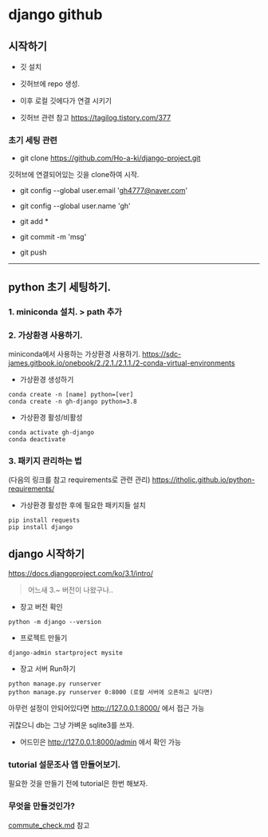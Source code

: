 
# django github

## 시작하기

* 깃 설치
* 깃허브에 repo 생성.
* 이후 로컬 깃에다가 연결 시키기

* 깃허브 관련 참고  https://tagilog.tistory.com/377

### 초기 세팅 관련

* git clone https://github.com/Ho-a-ki/django-project.git 

깃허브에 연결되어있는 깃을 clone하여 시작.

* git config --global user.email 'gh4777@naver.com'
* git config --global user.name 'gh'

* git add *

* git commit -m 'msg'

* git push

---

## python 초기 세팅하기.

### 1. miniconda 설치. > path 추가

### 2. 가상환경 사용하기.
miniconda에서 사용하는 가상환경 사용하기.
https://sdc-james.gitbook.io/onebook/2./2.1./2.1.1./2-conda-virtual-environments

* 가상환경 생성하기
```
conda create -n [name] python=[ver]
conda create -n gh-django python=3.8
```

* 가상환경 활성/비활성
```
conda activate gh-django
conda deactivate
```

### 3. 패키지 관리하는 법
(다음의 링크를 참고 requirements로 관련 관리)
https://itholic.github.io/python-requirements/



* 가상환경 활성한 후에 필요한 패키지들 설치

```
pip install requests
pip install django
```

## django 시작하기
https://docs.djangoproject.com/ko/3.1/intro/
> 어느새 3.~ 버전이 나왔구나..

* 장고 버전 확인
```
python -m django --version
```

* 프로젝트 만들기
```
django-admin startproject mysite
```

* 장고 서버 Run하기
```
python manage.py runserver
python manage.py runserver 0:8000 (로컬 서버에 오픈하고 싶다면)
```
아무런 설정이 안되어있다면 http://127.0.0.1:8000/ 에서 접근 가능

귀찮으니 db는 그냥 가벼운 sqlite3를 쓰자.

* 어드민은 http://127.0.0.1:8000/admin 에서 확인 가능


### tutorial 설문조사 앱 만들어보기.

필요한 것을 만들기 전에 tutorial은 한번 해보자.


### 무엇을 만들것인가?
[commute_check.md](./commute_check.md) 참고